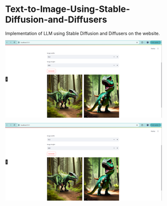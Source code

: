 # Text-to-Image-Using-Stable-Diffusion-and-Diffusers
Implementation of LLM using Stable Diffusion and Diffusers on the website.

![INPUT](pic/web2.png)

![OUTPUT](pic/web2.png)